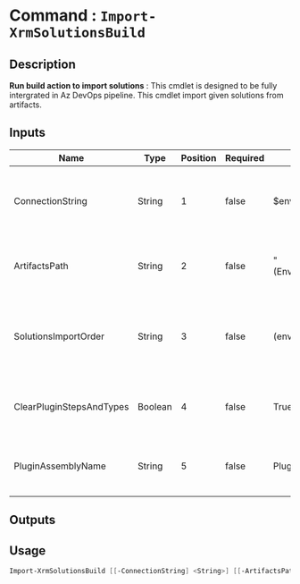 ﻿# Command : `Import-XrmSolutionsBuild` 

## Description

**Run build action to import solutions** : This cmdlet is designed to be fully intergrated in Az DevOps pipeline. 
This cmdlet import given solutions from artifacts.

## Inputs

Name|Type|Position|Required|Default|Description
----|----|--------|--------|-------|-----------
ConnectionString|String|1|false|$env:CONNECTIONSTRING|Target instance connection string, use variable 'ConnectionString' from associated variable group.
ArtifactsPath|String|2|false|"$($Env:SYSTEM_DEFAULTWORKINGDIRECTORY)\Solutions\drop\"|Folder path where solutions will be imported. (Default: Agent default working directory)
SolutionsImportOrder|String|3|false|$($env:SOLUTIONS_IMPORTORDER)|Solution uniquenames that will be imported in given order, use variable 'Solutions.ImportOrder' from associated variable group.
ClearPluginStepsAndTypes|Boolean|4|false|True|Indicates if plugins need to be unregistered prior solution import. (Default: true)
PluginAssemblyName|String|5|false|Plugins|Specify plugin assembly name for plugin removal operation. (Default: Plugins)

## Outputs

## Usage

```Powershell 
Import-XrmSolutionsBuild [[-ConnectionString] <String>] [[-ArtifactsPath] <String>] [[-SolutionsImportOrder] <String>] [[-ClearPluginStepsAndTypes] <Boolean>] [[-PluginAssemblyName] <String>] [<CommonParameters>]
``` 


